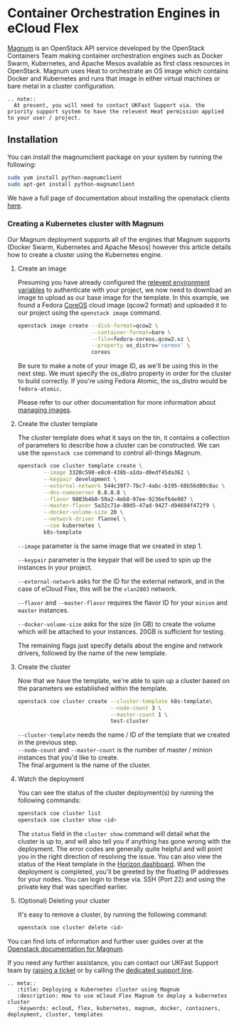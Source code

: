 # Container Orchestration Engines in eCloud Flex

[Magnum](https://wiki.openstack.org/wiki/Magnum) is an OpenStack API service developed by the OpenStack Containers Team making container orchestration engines such as Docker Swarm, Kubernetes, and Apache Mesos available as first class resources in OpenStack. Magnum uses Heat to orchestrate an OS image which contains Docker and Kubernetes and runs that image in either virtual machines or bare metal in a cluster configuration.

```eval_rst
.. note::
  At present, you will need to contact UKFast Support via. the priority support system to have the relevent Heat permission applied to your user / project.
```

## Installation

You can install the magnumclient package on your system by running the following:

```bash
sudo yum install python-magnumclient
sudo apt-get install python-magnumclient
```

We have a full page of documentation about installing the openstack clients [here](/ecloud/flex/general/openstackcli.html).

### Creating a Kubernetes cluster with Magnum

Our Magnum deployment supports all of the engines that Magnum supports (Docker Swarm, Kubernetes and Apache Mesos) however this article details how to create a cluster using the Kubernetes engine.

1. Create an image

   Presuming you have already configured the [relevent environment variables](/ecloud/flex/general/settingvars.html) to authenticate with your project, we now need to download an image to upload as our base image for the template. In this example, we found a Fedora [CoreOS](https://getfedora.org/en/coreos/download/) cloud image (qcow2 format) and uploaded it to our project using the `openstack image` command.

   ```bash
   openstack image create --disk-format=qcow2 \
                          --container-format=bare \
                          --file=fedora-coreos.qcow2.xz \
                          --property os_distro='coreos' \
                          coreos
   ```

   Be sure to make a note of your image ID, as we'll be using this in the next step. We must specify the os_distro property in order for the cluster to build correctly. If you're using Fedora Atomic, the os_distro would be `fedora-atomic`.

   Please refer to our other documentation for more information about [managing images](/ecloud/flex/resources/storage/managing-images.html).

2. Create the cluster template

    The cluster template does what it says on the tin, it contains a collection of parameters to describe how a cluster can be constructed. We can use the `openstack coe` command to control all-things Magnum.

    ```bash
    openstack coe cluster template create \
            --image 3320c598-e8c0-438b-a1da-d0edf45da362 \
            --keypair development \
            --external-network 544c39f7-7bc7-4abc-b195-68b56d80c8ac \
            --dns-nameserver 8.8.8.8 \
            --flavor 9803b4b8-59a2-4eb8-97ee-9236ef64e987 \
            --master-flavor 5a32c71e-80d5-47ad-9427-d94694f472f9 \
            --docker-volume-size 20 \
            --network-driver flannel \
            --coe kubernetes \
            k8s-template
    ```

    `--image` parameter is the same image that we created in step 1.  

    `--keypair` parameter is the keypair that will be used to spin up the instances in your project.  

    `--external-network` asks for the ID for the external network, and in the case of eCloud Flex, this will be the `vlan2803` network.  

    `--flavor` and `--master-flavor` requires the flavor ID for your `minion` and `master` instances.  

    `--docker-volume-size` asks for the size (in GB) to create the volume which will be attached to your instances. 20GB is sufficient for testing.  

    The remaining flags just specify details about the engine and network drivers, followed by the name of the new template.

3. Create the cluster

    Now that we have the template, we're able to spin up a cluster based on the parameters we established within the template.

    ```bash
    openstack coe cluster create --cluster-template k8s-template\
                                 --node-count 3 \
                                 --master-count 1 \
                                 test-cluster
    ```

    `--cluster-template` needs the name / ID of the template that we created in the previous step.  
    `--node-count` and `--master-count` is the number of master / minion instances that you'd like to create.  
    The final argument is the name of the cluster.

4. Watch the deployment

    You can see the status of the cluster deployment(s) by running the following commands:

    ```bash
    openstack coe cluster list
    openstack coe cluster show <id>
    ```

    The `status` field in the `cluster show` command will detail what the cluster is up to, and will also tell you if anything has gone wrong with the deployment. The error codes are generally quite helpful and will point you in the right direction of resolving the issue. You can also view the status of the Heat template in the [Horizon dashboard](https://api.openstack.ecloud.co.uk/project/stacks/). When the deployment is completed, you'll be greeted by the floating IP addresses for your nodes. You can login to these via. SSH (Port 22) and using the private key that was specified earlier.

5. (Optional) Deleting your cluster

    It's easy to remove a cluster, by running the following command:

    ```bash
    openstack coe cluster delete <id>
    ```

You can find lots of information and further user guides over at the [Openstack documentation for Magnum](https://docs.openstack.org/magnum/latest/user/).

If you need any further assistance, you can contact our UKFast Support team by [raising a ticket](https://my.ukfast.co.uk/pss/create) or by calling the [dedicated support line](https://www.ukfast.co.uk/contact.html).

```eval_rst
.. meta::
   :title: Deploying a Kubernetes cluster using Magnum
   :description: How to use eCloud Flex Magnum to deploy a kubernetes cluster
   :keywords: ecloud, flex, kubernetes, magnum, docker, containers, deployment, cluster, templates
```

